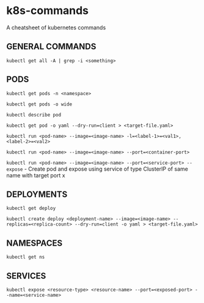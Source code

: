 # k8s-commands

A cheatsheet of kubernetes commands

## GENERAL COMMANDS

`kubectl get all -A | grep -i <something>`


## PODS

`kubectl get pods -n <namespace>`

`kubectl get pods -o wide`

`kubectl describe pod`

`kubectl get pod -o yaml --dry-run=client > <target-file.yaml>`

`kubectl run <pod-name> --image=<image-name> -l=<label-1>=<val1>,<label-2>=<val2>`

`kubectl run <pod-name> --image=<image-name> --port=<container-port>`

`kubectl run <pod-name> --image=<image-name> --port=<service-port> --expose` - Create pod and expose using service of type ClusterIP of same name with target port x


## DEPLOYMENTS

`kubectl get deploy`

`kubectl create deploy <deployment-name> --image=<image-name> --replicas=<replica-count> --dry-run=client -o yaml > <target-file.yaml>`


## NAMESPACES

`kubectl get ns`


## SERVICES

`kubectl expose <resource-type> <resource-name> --port=<exposed-port> --name=<service-name>`
